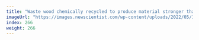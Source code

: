 ```yaml
---
title: "Waste wood chemically recycled to produce material stronger than steel"
imageUrl: "https://images.newscientist.com/wp-content/uploads/2022/05/19105923/SEI_104460819.jpg?width=600"
index: 266
weight: 266
---
```

